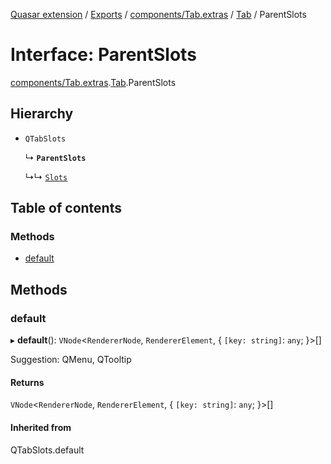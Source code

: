 [Quasar extension](../index.md) / [Exports](../modules.md) / [components/Tab.extras](../modules/components_Tab_extras.md) / [Tab](../modules/components_Tab_extras.Tab.md) / ParentSlots

# Interface: ParentSlots

[components/Tab.extras](../modules/components_Tab_extras.md).[Tab](../modules/components_Tab_extras.Tab.md).ParentSlots

## Hierarchy

- `QTabSlots`

  ↳ **`ParentSlots`**

  ↳↳ [`Slots`](components_Tab_extras.Tab.Slots.md)

## Table of contents

### Methods

- [default](components_Tab_extras.Tab.ParentSlots.md#default)

## Methods

### default

▸ **default**(): `VNode`<`RendererNode`, `RendererElement`, { `[key: string]`: `any`;  }\>[]

Suggestion: QMenu, QTooltip

#### Returns

`VNode`<`RendererNode`, `RendererElement`, { `[key: string]`: `any`;  }\>[]

#### Inherited from

QTabSlots.default
